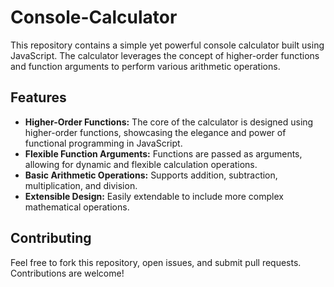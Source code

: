 # Console-Calculator
This repository contains a simple yet powerful console calculator built using JavaScript. The calculator leverages the concept of higher-order functions and function arguments to perform various arithmetic operations.

## Features

- **Higher-Order Functions:** The core of the calculator is designed using higher-order functions, showcasing the elegance and power of functional programming in JavaScript.
- **Flexible Function Arguments:** Functions are passed as arguments, allowing for dynamic and flexible calculation operations.
- **Basic Arithmetic Operations:** Supports addition, subtraction, multiplication, and division.
- **Extensible Design:** Easily extendable to include more complex mathematical operations.

## Contributing

Feel free to fork this repository, open issues, and submit pull requests. Contributions are welcome!



